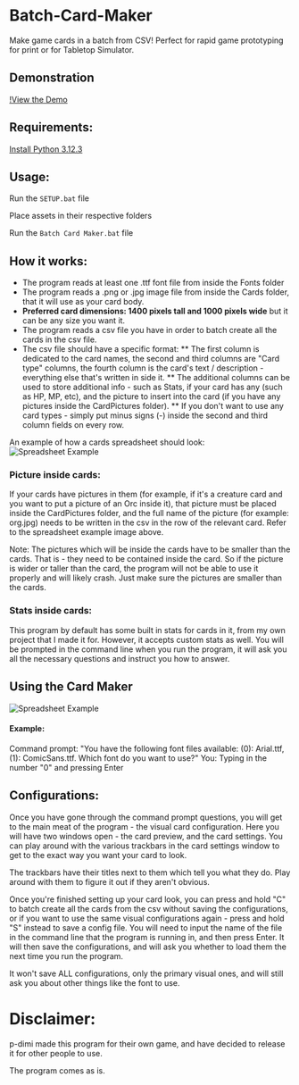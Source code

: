 # Batch-Card-Maker
Make game cards in a batch from CSV! Perfect for rapid game prototyping for print or for Tabletop Simulator.

## Demonstration
[!View the Demo](https://youtu.be/8Xv3JhwMKsI)

## Requirements:
[Install Python 3.12.3](https://www.python.org/downloads/release/python-3123/) 

## Usage:
Run the `SETUP.bat` file

Place assets in their respective folders

Run the `Batch Card Maker.bat` file

## How it works:
* The program reads at least one .ttf font file from inside the Fonts folder
* The program reads a .png or .jpg image file from inside the Cards folder, that it will use as your card body.
* **Preferred card dimensions: 1400 pixels tall and 1000 pixels wide** but it can be any size you want it.
* The program reads a csv file you have in order to batch create all the cards in the csv file.
* The csv file should have a specific format:
** The first column is dedicated to the card names, the second and third columns are "Card type" columns, the fourth column is the card's text / description - everything else that's written in side it.
** The additional columns can be used to store additional info - such as Stats, if your card has any (such as HP, MP, etc), and the picture to insert into the card (if you have any pictures inside the CardPictures folder).
** If you don't want to use any card types - simply put minus signs (-) inside the second and third column fields on every row.

An example of how a cards spreadsheet should look:
![Spreadsheet Example](spreadsheet_example.png)

### Picture inside cards:
If your cards have pictures in them (for example, if it's a creature card and you want to put a picture of an Orc inside it), that picture must be placed inside the CardPictures folder, and the full name of the picture (for example: org.jpg) needs to be written in the csv in the row of the relevant card.
Refer to the spreadsheet example image above.

Note: The pictures which will be inside the cards have to be smaller than the cards. That is - they need to be contained inside the card. So if the picture is wider or taller than the card, the program will not be able to use it properly and will likely crash.
Just make sure the pictures are smaller than the cards.

### Stats inside cards:
This program by default has some built in stats for cards in it, from my own project that I made it for. However, it accepts custom stats as well. You will be prompted in the command line when you run the program, it will ask you all the necessary questions and instruct you how to answer.

## Using the Card Maker
![Spreadsheet Example](command_prompt.png)

#### Example:
Command prompt: "You have the following font files available: (0): Arial.ttf, (1): ComicSans.ttf. Which font do you want to use?"
You: Typing in the number "0" and pressing Enter

## Configurations:
Once you have gone through the command prompt questions, you will get to the main meat of the program - the visual card configuration.
Here you will have two windows open - the card preview, and the card settings. You can play around with the various trackbars in the card settings window to get to the exact way you want your card to look.

The trackbars have their titles next to them which tell you what they do.
Play around with them to figure it out if they aren't obvious.

Once you're finished setting up your card look, you can press and hold "C" to batch create all the cards from the csv without saving the configurations, or if you want to use the same visual configurations again - press and hold "S" instead to save a config file.
You will need to input the name of the file in the command line that the program is running in, and then press Enter.
It will then save the configurations, and will ask you whether to load them the next time you run the program.

It won't save ALL configurations, only the primary visual ones, and will still ask you about other things like the font to use.

# Disclaimer:
p-dimi made this program for their own game, and have decided to release it for other people to use.

The program comes as is.
